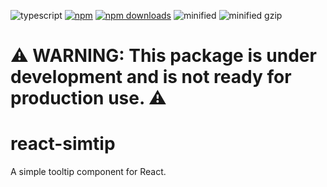 ![typescript](https://badgen.net/badge/icon/typescript?icon=typescript&label) [![npm](https://img.shields.io/npm/v/react-simtip.svg)](https://www.npmjs.com/package/react-simtip) [![npm downloads](https://img.shields.io/npm/dm/react-simtip.svg?style=flat-square)](https://npm-stat.com/charts.html?package=react-simtip) ![minified](https://badgen.net/bundlephobia/min/react-simtip) ![minified gzip](https://badgen.net/bundlephobia/minzip/react-simtip)

# ⚠️ WARNING: This package is under development and is not ready for production use. ⚠️

# react-simtip

A simple tooltip component for React.
